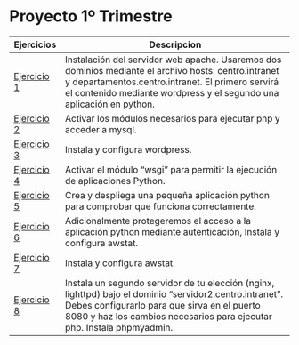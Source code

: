 # Proyecto 1º Trimestre
|Ejercicios|Descripcion|
-----------|------------
[Ejercicio 1](./actividades/ejercicio1.md)| Instalación del servidor web apache. Usaremos dos dominios mediante el archivo hosts: centro.intranet y departamentos.centro.intranet. El primero servirá el contenido mediante wordpress y el segundo una aplicación en python.
[Ejercicio 2](./actividades/ejercicio2.md)| Activar los módulos necesarios para ejecutar php y acceder a mysql.
[Ejercicio 3](./actividades/ejercicio3.md)| Instala y configura wordpress.
[Ejercicio 4](./actividades/ejercicio4.md)| Activar el módulo “wsgi” para permitir la ejecución de aplicaciones Python.
[Ejercicio 5](./actividades/ejercicio5.md)| Crea y despliega una pequeña aplicación python para comprobar que funciona correctamente.
[Ejercicio 6](./actividades/ejercicio6.md)| Adicionalmente protegeremos el acceso a la aplicación python mediante autenticación, Instala y configura awstat.
[Ejercicio 7](./actividades/ejercicio7.md)| Instala y configura awstat.
[Ejercicio 8](./actividades/ejercicio8.md)| Instala un segundo servidor de tu elección (nginx, lighttpd) bajo el dominio “servidor2.centro.intranet”. Debes configurarlo para que sirva en el puerto 8080 y haz los cambios necesarios para ejecutar php. Instala phpmyadmin.
